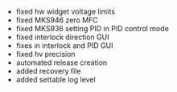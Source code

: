 - fixed hw widget voltage limits
- fixed MKS946 zero MFC
- fixed MKS936 setting PID in PID control mode
- fixed interlock direction GUI
- fixes in interlock and PID GUI
- fixed hv precision
- automated release creation
- added recovery file
- added settable log level
